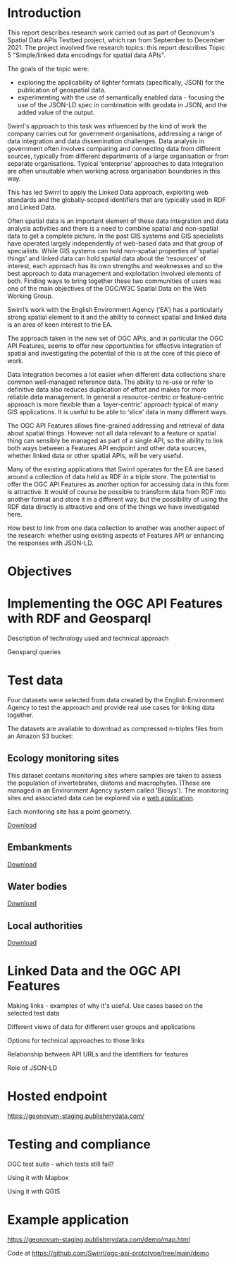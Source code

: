 # Introduction

This report describes research work carried out as part of Geonovum's Spatial Data APIs Testbed project, which ran from September to December 2021.  The project involved five research topics: this report describes Topic 5 "Simple/linked data encodings for spatial data APIs".   

The goals of the topic were:

* exploring the applicability of lighter formats (specifically, JSON) for the publication of geospatial
data.
* experimenting with the use of semantically enabled data - focusing the use of the JSON-LD spec in
combination with geodata in JSON, and the added value of the output.

Swirrl's approach to this task was influenced by the kind of work the company carries out for government organisations, addressing a range of data integration and data dissemination challenges.  Data analysis in government often involves comparing and connecting data from different sources, typically from different departments of a large organisation or from separate organisations.  Typical ‘enterprise’ approaches to data integration are often unsuitable when working across organisation boundaries in this way.

This has led Swirrl to apply the Linked Data approach, exploiting web standards and the globally-scoped identifiers that are typically used in RDF and Linked Data.

Often spatial data is an important element of these data integration and data analysis activities and there is a need to combine spatial and non-spatial data to get a complete picture.  In the past GIS systems and GIS specialists have operated largely independently of web-based data and that group of specialists.  While GIS systems can hold non-spatial properties of ‘spatial things’ and linked data can hold spatial data about the ‘resources’ of interest, each approach has its own strengths and weaknesses and so the best approach to data management and exploitation involved elements of both.  Finding ways to bring together these two communities of users was one of the main objectives of the OGC/W3C Spatial Data on the Web Working Group.

Swirrl’s work with the English Environment Agency (‘EA’) has a particularly strong spatial element to it and the ability to connect spatial and linked data is an area of keen interest to the EA. 

The approach taken in the new set of OGC APIs, and in particular the OGC API Features, seems to offer new opportunities for effective integration of spatial and investigating the potential of this is at the core of this piece of work.

Data integration becomes a lot easier when different data collections share common well-managed reference data. The ability to re-use or refer to definitive data also reduces duplication of effort and makes for more reliable data management. In general a resource-centric or feature-centric approach is more flexible than a ‘layer-centric’ approach typical of many GIS applications.  It is useful to be able to ‘slice’ data in many different ways.

The OGC API Features allows fine-grained addressing and retrieval of data about spatial things.  However not all data relevant to a feature or spatial thing can sensibly be managed as part of a single API, so the ability to link both ways between a Features API endpoint and other data sources, whether linked data or other spatial APIs, will be very useful.

Many of the existing applications that Swirrl operates for the EA are based around a collection of data held as RDF in a triple store.  The potential to offer the OGC API Features as another option for accessing data in this form is attractive. It would of course be possible to transform data from RDF into another format and store it in a different way, but the possibility of using the RDF data directly is attractive and one of the things we have investigated here.

How best to link from one data collection to another was another aspect of the research: whether using existing aspects of Features API or enhancing the responses with JSON-LD.




# Objectives



# Implementing the OGC API Features with RDF and Geosparql

Description of technology used and technical approach

Geosparql queries




# Test data

Four datasets were selected from data created by the English Environment Agency to test the approach and provide real use cases for linking data together.

The datasets are available to download as compressed n-triples files from an Amazon S3 bucket:

## Ecology monitoring sites

This dataset contains monitoring sites where samples are taken to assess the population of invertebrates, diatoms and macrophytes. (These are managed in an Environment Agency system called 'Biosys'). The monitoring sites and associated data can be explored via a [web application](https://environment.data.gov.uk/ecology/explorer/).

Each monitoring site has a point geometry.

[Download](https://swirrl-ogc-api-test-data.s3.eu-west-2.amazonaws.com/biosys-sites.nt.gz)


## Embankments

[Download](https://swirrl-ogc-api-test-data.s3.eu-west-2.amazonaws.com/embankments.nt.gz)

## Water bodies

[Download](https://swirrl-ogc-api-test-data.s3.eu-west-2.amazonaws.com/waterbodies.nt.gz)

## Local authorities

[Download](https://swirrl-ogc-api-test-data.s3.eu-west-2.amazonaws.com/local-authorities.nt.gz)


# Linked Data and the OGC API Features

Making links - examples of why it's useful.  Use cases based on the selected test data

Different views of data for different user groups and applications

Options for technical approaches to those links

Relationship between API URLs and the identifiers for features

Role of JSON-LD

# Hosted endpoint

https://geonovum-staging.publishmydata.com/

# Testing and compliance

OGC test suite - which tests still fail?

Using it with Mapbox

Using it with QGIS



# Example application

https://geonovum-staging.publishmydata.com/demo/map.html

Code at https://github.com/Swirrl/ogc-api-prototype/tree/main/demo

